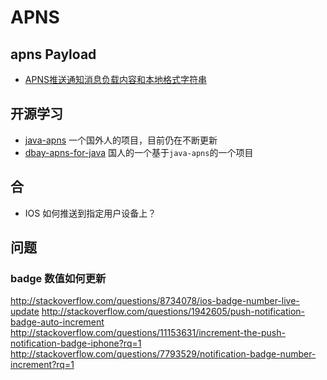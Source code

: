 # APNS

## apns Payload

- [APNS推送通知消息负载内容和本地格式字符串](http://www.cnblogs.com/taintain1984/p/3727440.html)



## 开源学习

- [java-apns](https://github.com/notnoop/java-apns) 一个国外人的项目，目前仍在不断更新
- [dbay-apns-for-java](https://github.com/RamosLi/dbay-apns-for-java) 国人的一个基于`java-apns`的一个项目

## 合

* IOS 如何推送到指定用户设备上？

## 问题

### badge 数值如何更新

http://stackoverflow.com/questions/8734078/ios-badge-number-live-update
http://stackoverflow.com/questions/1942605/push-notification-badge-auto-increment
http://stackoverflow.com/questions/11153631/increment-the-push-notification-badge-iphone?rq=1
http://stackoverflow.com/questions/7793529/notification-badge-number-increment?rq=1


